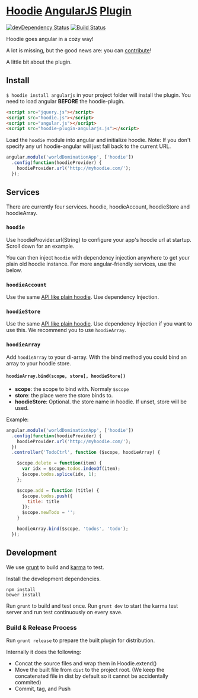 # [Hoodie](http://hood.ie) [AngularJS](http://angularjs.org/) [Plugin](http://hood.ie/#plugins)
[![devDependency Status](https://david-dm.org/elmarburke/hoodie-plugin-angularjs/dev-status.svg)](https://david-dm.org/elmarburke/hoodie-plugin-angularjs#info=devDependencies)
[![Build Status](https://travis-ci.org/elmarburke/hoodie-plugin-angularjs.svg?branch=master)](https://travis-ci.org/elmarburke/hoodie-plugin-angularjs)

Hoodie goes angular in a cozy way!

A lot is missing, but the good news are: you can [contribute](https://github.com/elmarburke/hoodie-plugin-angularjs/fork)!

A little bit about the plugin.

## Install

`$ hoodie install angularjs` in your project folder will install the plugin. You need to load angular **BEFORE** the hoodie-plugin.

```html
<script src="jquery.js"></script>
<script src="hoodie.js"></script>
<script src="angular.js"></script>
<script src="hoodie-plugin-angularjs.js"></script>
```

Load the `hoodie` module into angular and initialize hoodie.
Note: If you don't specify any url hoodie-angular will just fall back to the current URL.

```js
angular.module('worldDominationApp', ['hoodie'])
  .config(function(hoodieProvider) {
    hoodieProvider.url('http://myhoodie.com/');
  });
```

## Services

There are currently four services. hoodie, hoodieAccount, hoodieStore and hoodieArray.

### `hoodie`

Use hoodieProvider.url(String) to configure your app's hoodie url at startup.  Scroll down for an example.

You can then inject `hoodie` with dependency injection anywhere to get your plain old hoodie instance.  For more angular-friendly services, use the below.

### `hoodieAccount`

Use the same [API like plain hoodie](http://hood.ie/#docs). Use dependency Injection.

### `hoodieStore`

Use the same [API like plain hoodie](http://hood.ie/#docs). Use dependency Injection if you want to use this. We recommend you to use `hoodieArray`.

### `hoodieArray`

Add `hoodieArray` to your di-array. With the bind method you could bind an array to your hoodie store.

#### `hoodieArray.bind(scope, store[, hoodieStore])`

* **scope**: the scope to bind with. Normaly `$scope`
* **store**: the place were the store binds to.
* **hoodieStore**: Optional. the store name in hoodie. If unset, store will be used.

Example:

```js
angular.module('worldDominationApp', ['hoodie'])
  .config(function(hoodieProvider) {
    hoodieProvider.url('http://myhoodie.com/');
  })
  .controller('TodoCtrl', function ($scope, hoodieArray) {

    $scope.delete = function(item) {
      var idx = $scope.todos.indexOf(item);
      $scope.todos.splice(idx, 1);
    };

    $scope.add = function (title) {
      $scope.todos.push({
        title: title
      });
      $scope.newTodo = '';
    }

    hoodieArray.bind($scope, 'todos', 'todo');
  });
```

## Development

We use [grunt](http://gruntjs.com) to build and [karma](http://karma-runner.github.io) to test.

Install the development dependencies.
```shell
npm install
bower install
```

Run `grunt` to build and test once.
Run `grunt dev` to start the karma test server and run test continuously on every save.

### Build & Release Process

Run `grunt release` to prepare the built plugin for distribution.

Internally it does the following:
- Concat the source files and wrap them in Hoodie.extend()
- Move the built file from `dist` to the project root. (We keep the concatenated file in dist by default so it cannot be accidentally commited)
- Commit, tag, and Push

